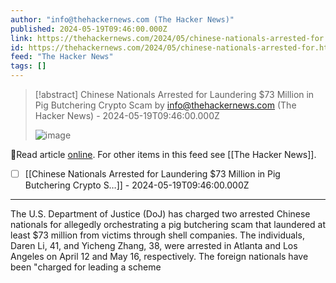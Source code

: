 ```yaml
---
author: "info@thehackernews.com (The Hacker News)"
published: 2024-05-19T09:46:00.000Z
link: https://thehackernews.com/2024/05/chinese-nationals-arrested-for.html
id: https://thehackernews.com/2024/05/chinese-nationals-arrested-for.html
feed: "The Hacker News"
tags: []
---
```

> [!abstract] Chinese Nationals Arrested for Laundering $73 Million in Pig Butchering Crypto Scam by info@thehackernews.com (The Hacker News) - 2024-05-19T09:46:00.000Z
>
> ![image](https://blogger.googleusercontent.com/img/b/R29vZ2xl/AVvXsEgYY-3t_2tEUCVX41dZcLK7NZIikQ7t63JtNS5jX7NbaaimvXybHsXlveMWPFT7QoHTxI9pM4DTdCije4sDSd7Yt6c46gYuudMKp1Ud0L92UBMhLd_6-0_QldH6ucXCnWnOEbzO52dMTHetk494taJhWkjOi6pows13Ixl-zhXBPBkCiAt8k9kD51LsiNip/s1600/pig.png)

🔗Read article [online](https://thehackernews.com/2024/05/chinese-nationals-arrested-for.html). For other items in this feed see [[The Hacker News]].

- [ ] [[Chinese Nationals Arrested for Laundering $73 Million in Pig Butchering Crypto S…]] - 2024-05-19T09:46:00.000Z
- - -
The U.S. Department of Justice (DoJ) has charged two arrested Chinese nationals for allegedly orchestrating a pig butchering scam that laundered at least $73 million from victims through shell companies. The individuals, Daren Li, 41, and Yicheng Zhang, 38, were arrested in Atlanta and Los Angeles on April 12 and May 16, respectively. The foreign nationals have been "charged for leading a scheme
